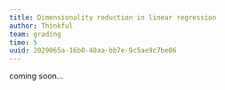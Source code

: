 ```yaml
---
title: Dimensionality reduction in linear regression
author: Thinkful
team: grading
time: 5
uuid: 2029065a-16b0-40aa-bb7e-9c5ae9c7be06
---
```


coming soon...
